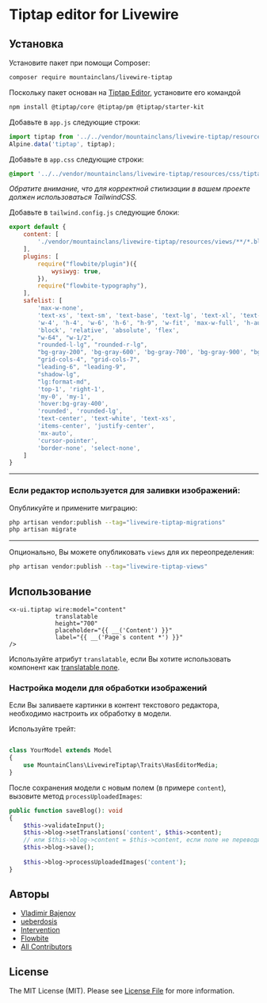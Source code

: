 # Tiptap editor for Livewire

## Установка

Установите пакет при помощи Composer:

```bash
composer require mountainclans/livewire-tiptap
```

Поскольку пакет основан на [Tiptap Editor](), установите его командой

```bash
npm install @tiptap/core @tiptap/pm @tiptap/starter-kit
```

Добавьте в `app.js` следующие строки:

```js
import tiptap from '../../vendor/mountainclans/livewire-tiptap/resources/js/tiptap';
Alpine.data('tiptap', tiptap);
```

Добавьте в `app.css` следующие строки:

```css
@import '../../vendor/mountainclans/livewire-tiptap/resources/css/tiptap.css';
```

_Обратите внимание, что для корректной стилизации в вашем проекте должен использоваться TailwindCSS._

Добавьте в `tailwind.config.js` следующие блоки:

```js
export default {
    content: [
        './vendor/mountainclans/livewire-tiptap/resources/views/**/*.blade.php',
    ],
    plugins: [
        require("flowbite/plugin")({
            wysiwyg: true,
        }),
        require("flowbite-typography"),
    ],
    safelist: [
        'max-w-none',
        'text-xs', 'text-sm', 'text-base', 'text-lg', 'text-xl', 'text-2xl', 'text-3xl', 'text-4xl', 'text-5xl',
        'w-4', 'h-4', 'w-6', 'h-6', "h-9", 'w-fit', 'max-w-full', 'h-auto',
        'block', 'relative', 'absolute', 'flex',
        "w-64", "w-1/2",
        "rounded-l-lg", "rounded-r-lg",
        "bg-gray-200", 'bg-gray-600', 'bg-gray-700', 'bg-gray-900', "bg-opacity-50", "dark:bg-opacity-80",
        "grid-cols-4", "grid-cols-7",
        "leading-6", "leading-9",
        "shadow-lg",
        "lg:format-md",
        'top-1', 'right-1',
        'my-0', 'my-1',
        'hover:bg-gray-400',
        'rounded', 'rounded-lg',
        'text-center', 'text-white', 'text-xs',
        'items-center', 'justify-center',
        'mx-auto',
        'cursor-pointer',
        'border-none', 'select-none',
    ]
}
```
---
### Если редактор используется для заливки изображений:

Опубликуйте и примените миграцию:

```bash
php artisan vendor:publish --tag="livewire-tiptap-migrations"
php artisan migrate
```

---
Опционально, Вы можете опубликовать `views` для их переопределения:

```bash
php artisan vendor:publish --tag="livewire-tiptap-views"
```

## Использование

```bladehtml
<x-ui.tiptap wire:model="content"
             translatable
             height="700"
             placeholder="{{ __('Content') }}"
             label="{{ __('Page`s content *') }}"
/>
```

Используйте атрибут `translatable`, если Вы хотите использовать компонент как [translatable поле](https://github.com/mountainclans/livewire-translatable).

### Настройка модели для обработки изображений
Если Вы заливаете картинки в контент текстового редактора, необходимо настроить их обработку в модели.

Используйте трейт:

```php

class YourModel extends Model
{
    use MountainClans\LivewireTiptap\Traits\HasEditorMedia;
}
```

После сохранения модели с новым полем (в примере `content`), вызовите метод
`processUploadedImages`:

```php
public function saveBlog(): void
{
    $this->validateInput();
    $this->blog->setTranslations('content', $this->content);
    // или $this->blog->content = $this->content, если поле не переводимое
    $this->blog->save();
    
    $this->blog->processUploadedImages('content');
}
```

## Авторы

- [Vladimir Bajenov](https://github.com/mountainclans)
- [ueberdosis](https://github.com/ueberdosis/tiptap)
- [Intervention](https://github.com/Intervention/image)
- [Flowbite](https://github.com/themesberg/flowbite)
- [All Contributors](../../contributors)

## License

The MIT License (MIT). Please see [License File](LICENSE.md) for more information.
